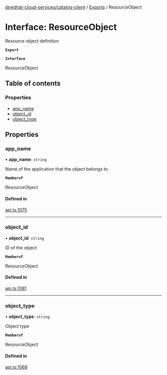 [@redhat-cloud-services/catalog-client](../README.md) / [Exports](../modules.md) / ResourceObject

# Interface: ResourceObject

Resource object definition

**`Export`**

**`Interface`**

ResourceObject

## Table of contents

### Properties

- [app\_name](ResourceObject.md#app_name)
- [object\_id](ResourceObject.md#object_id)
- [object\_type](ResourceObject.md#object_type)

## Properties

### app\_name

• **app\_name**: `string`

Name of the application that the object belongs to

**`Memberof`**

ResourceObject

#### Defined in

[api.ts:1075](https://github.com/RedHatInsights/javascript-clients/blob/master/packages/catalog/api.ts#L1075)

___

### object\_id

• **object\_id**: `string`

ID of the object

**`Memberof`**

ResourceObject

#### Defined in

[api.ts:1081](https://github.com/RedHatInsights/javascript-clients/blob/master/packages/catalog/api.ts#L1081)

___

### object\_type

• **object\_type**: `string`

Object type

**`Memberof`**

ResourceObject

#### Defined in

[api.ts:1069](https://github.com/RedHatInsights/javascript-clients/blob/master/packages/catalog/api.ts#L1069)
